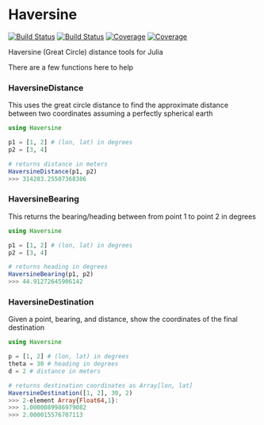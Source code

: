 # Haversine

[![Build Status](https://travis-ci.com/techshot25/Haversine.svg?branch=master)](https://travis-ci.com/techshot25/Haversine)
[![Build Status](https://ci.appveyor.com/api/projects/status/github/techshot25/Haversine?svg=true)](https://ci.appveyor.com/project/techshot25/Haversine)
[![Coverage](https://codecov.io/gh/techshot25/Haversine/branch/master/graph/badge.svg)](https://codecov.io/gh/techshot25/Haversine)
[![Coverage](https://coveralls.io/repos/github/techshot25/Haversine/badge.svg?branch=master)](https://coveralls.io/github/techshot25/Haversine?branch=master)

Haversine (Great Circle) distance tools for Julia

There are a few functions here to help

### HaversineDistance
This uses the great circle distance to find the approximate distance between two coordinates assuming a perfectly spherical earth

```julia
using Haversine

p1 = [1, 2] # (lon, lat) in degrees
p2 = [3, 4]

# returns distance in meters
HaversineDistance(p1, p2)
>>> 314283.25507368386
```

### HaversineBearing
This returns the bearing/heading between from point 1 to point 2 in degrees

```julia
using Haversine

p1 = [1, 2] # (lon, lat) in degrees
p2 = [3, 4]

# returns heading in degrees
HaversineBearing(p1, p2)
>>> 44.91272645906142
```

### HaversineDestination
Given a point, bearing, and distance, show the coordinates of the final destination

```julia
using Haversine

p = [1, 2] # (lon, lat) in degrees
theta = 30 # heading in degrees
d = 2 # distance in meters

# returns destination coordinates as Array[lon, lat]
HaversineDestination([1, 2], 30, 2)
>>> 2-element Array{Float64,1}:
>>> 1.0000089986979082
>>> 2.000015576707113
```
